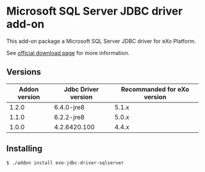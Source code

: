 # Microsoft SQL Server JDBC driver add-on

This add-on package a Microsoft SQL Server JDBC driver for eXo Platform.

See [official download page](https://docs.microsoft.com/en-us/sql/connect/jdbc/download-microsoft-jdbc-driver-for-sql-server?view=sql-server-2017) for more information.

## Versions

| Addon version | Jdbc Driver version | Recommanded for eXo version |
| ------------- | ------------------- | --------------------------- |
| 1.2.0         | 6.4.0-jre8          | 5.1.x                       |
| 1.1.0         | 6.2.2-jre8          | 5.0.x                       |
| 1.0.0         | 4.2.6420.100        | 4.4.x                       |

## Installing

```
$ ./addon install exo-jdbc-driver-sqlserver
```

